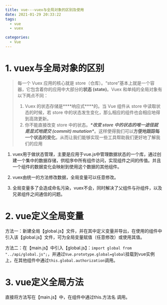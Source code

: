 ```yaml
---
title: vue---vuex与全局对象的区别及使用
date: 2021-01-29 20:33:22
tags: 
  - vue
  - vuex

categories: 
  - Vue
---
```




# 1. vuex与全局对象的区别

> 每一个 Vuex 应用的核心就是 store（仓库）。“store”基本上就是一个容器，它包含着你的应用中大部分的**状态 (state)**。Vuex 和单纯的全局对象有以下两点不同：
>
> 1. Vuex 的状态存储是***\*响应式\****的。当 Vue 组件从 store 中读取状态的时候，若 store 中的状态发生变化，那么相应的组件也会相应地得到高效更新。
> 2. 你不能直接改变 store 中的状态。***\*改变 store 中的状态的唯一途径就是显式地提交 (commit) mutation\****。这样使得我们可以**方便地跟踪每一个状态的变化**，从而让我们能够实现一些工具帮助我们更好地了解我们的应用

1. vuex用于做状态管理，主要是应用于vue.js中管理数据状态的一个库，通过创建一个集中的数据存储，供程序中所有组件访问，实现组件之间的传值。并且一个组件的数据变化会映射到使用这个数据的其他组件。

2. vuex由统一的方法修改数据，全局变量可以任意修改。

3. 全局变量多了会造成命名污染，vuex不会，同时解决了父组件与孙组件，以及兄弟组件之间通信的问题。

# 2. vue定义全局变量

方法一：新建全局【global.js】文件，并在其中定义变量并导出，在使用的组件中引入该【global.js】文件，可为全局变量赋值（任意修改）或使用其值。

方法二：在【main.js】中引入【global.js】：`import global from "../api/global.js";`，并通过`Vue.prototype.global=global`挂载到vue实例上，在其他组件中通过`this.global.authorization`调用。

# 3. vue定义全局方法

直接将方法写在【main.js】中，在组件中通过this.方法名 调用。